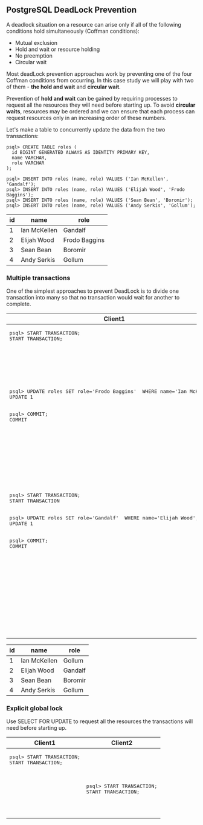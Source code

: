 ## PostgreSQL DeadLock Prevention

A deadlock situation on a resource can arise only if all of the following conditions hold simultaneously (Coffman conditions):  

- Mutual exclusion
- Hold and wait or resource holding
- No preemption
- Circular wait

Most deadLock prevention approaches work by preventing one of the four Coffman conditions from occurring. 
In this case study we will play with two of them - **the hold and wait** and **circular wait**.  

Prevention of **hold and wait** can be gained by requiring processes to request all the resources they will need before starting up.
To avoid **circular waits**, resources may be ordered and we can ensure that each process can request resources only in an increasing order of these numbers.

Let's make a table to concurrently update the data from the two transactions:

```
psql> CREATE TABLE roles (  
  id BIGINT GENERATED ALWAYS AS IDENTITY PRIMARY KEY,  
  name VARCHAR,  
  role VARCHAR  
);

psql> INSERT INTO roles (name, role) VALUES ('Ian McKellen', 'Gandalf');   
psql> INSERT INTO roles (name, role) VALUES ('Elijah Wood', 'Frodo Baggins');
psql> INSERT INTO roles (name, role) VALUES ('Sean Bean', 'Boromir');
psql> INSERT INTO roles (name, role) VALUES ('Andy Serkis', 'Gollum');
```
  
| id      | name | role |
| ----------- | ----------- | ----------- |
|1|Ian McKellen|Gandalf|
|2|Elijah Wood|Frodo Baggins|  
|3|Sean Bean|Boromir| 
|4|Andy Serkis|Gollum| 
   
### Multiple transactions

One of the simplest approaches to prevent DeadLock is to divide one transaction into many so that no transaction would wait for another to complete.

<table>
  <thead>
    <th>Client1</th>
    <th>Client2</th>
  </thead>
  <tbody>
    <tr>
      <td>
        <pre>
psql> START TRANSACTION;
START TRANSACTION;
        </pre>
      </td>
      <td></td>
    </tr>
    <tr>
      <td></td>
      <td>
        <pre>
psql> START TRANSACTION;
START TRANSACTION;
        </pre>
      </td>
    </tr>
    <tr>
      <td>
        <pre>
psql> UPDATE roles SET role='Frodo Baggins'  WHERE name='Ian McKellen';
UPDATE 1
<br>
psql> COMMIT;
COMMIT
        </pre>
      </td>
      <td></td>
    </tr>
    <tr>
      <td></td>
      <td>
        <pre>
psql> UPDATE roles SET role='Boromir'  WHERE name='Elijah Wood';
UPDATE 1
<br>
psql> COMMIT;
COMMIT
        </pre>
      </td>
    </tr>
    <tr>
      <td>
        <pre>
psql> START TRANSACTION;
START TRANSACTION 
<br>   
psql> UPDATE roles SET role='Gandalf'  WHERE name='Elijah Wood';
UPDATE 1
<br>
psql> COMMIT;
COMMIT
        </pre>
      </td>
      <td></td>
    </tr>
    <tr>
      <td></td>
      <td>
        <pre>
psql> START TRANSACTION;
START TRANSACTION 
<br>
psql> UPDATE roles SET role='Gollum'  WHERE name='Ian McKellen';
UPDATE 1
<br>
psql> COMMIT;
COMMIT
        </pre>
      </td>
    </tr>
    <tr>
      <td></td>
      <td></td>
    </tr>
  </tbody>
</table>
    

  
| id      | name | role |
| ----------- | ----------- | ----------- |
|1|Ian McKellen|Gollum|
|2|Elijah Wood|Gandalf|  
|3|Sean Bean|Boromir| 
|4|Andy Serkis|Gollum| 


### Explicit global lock

Use SELECT FOR UPDATE to request all the resources the transactions will need before starting up.

<table>
  <thead>
    <th>Client1</th>
    <th>Client2</th>
  </thead>
  <tbody>
    <tr>
      <td>
        <pre>
psql> START TRANSACTION;
START TRANSACTION;
        </pre>
      </td>
      <td></td>
    </tr>
    <tr>
      <td></td>
      <td>
        <pre>
psql> START TRANSACTION;
START TRANSACTION;
        </pre>
      </td>
    </tr>
    <tr>
      <td></td>
      <td></td>
    </tr>
    <tr>
      <td></td>
      <td></td>
    </tr>
    <tr>
      <td></td>
      <td></td>
    </tr>
    <tr>
      <td></td>
      <td></td>
    </tr>
    <tr>
      <td></td>
      <td></td>
    </tr>
  </tbody>
</table>
   
